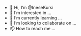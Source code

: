 - 👋 Hi, I’m @IneseKursi
- 👀 I’m interested in ...
- 🌱 I’m currently learning ...
- 💞️ I’m looking to collaborate on ...
- 📫 How to reach me ...

<!---
IneseKursi/IneseKursi is a ✨ special ✨ repository because its `README.md` (this file) appears on your GitHub profile.
You can click the Preview link to take a look at your changes.
--->
